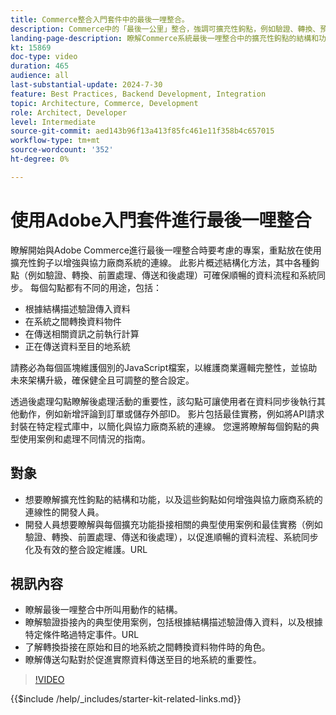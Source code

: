 ```yaml
---
title: Commerce整合入門套件中的最後一哩整合。
description: Commerce中的「最後一公里」整合，強調可擴充性鉤點，例如驗證、轉換、預先處理、傳送和後處理​。
landing-page-description: 瞭解Commerce系統最後一哩整合中的擴充性鉤點的結構和功能。
kt: 15869
doc-type: video
duration: 465
audience: all
last-substantial-update: 2024-7-30
feature: Best Practices, Backend Development, Integration
topic: Architecture, Commerce, Development
role: Architect, Developer
level: Intermediate
source-git-commit: aed143b96f13a413f85fc461e11f358b4c657015
workflow-type: tm+mt
source-wordcount: '352'
ht-degree: 0%

---
```


# 使用Adobe入門套件進行最後一哩整合

瞭解開始與Adobe Commerce進行最後一哩整合時要考慮的專案，重點放在使用擴充性鉤子以增強與協力廠商系統的連線。 此影片概述結構化方法，其中各種鉤點（例如驗證、轉換、前置處理、傳送和後處理）可確保順暢的資料流程和系統同步。 每個勾點都有不同的用途，包括：

* 根據結構描述驗證傳入資料
* 在系統之間轉換資料物件
* 在傳送相關資訊之前執行計算
* 正在傳送資料至目的地系統

請務必為每個區塊維護個別的JavaScript檔案，以維護商業邏輯完整性，並協助未來架構升級，確保健全且可調整的整合設定。

透過後處理勾點瞭解後處理活動的重要性，該勾點可讓使用者在資料同步後執行其他動作，例如新增評論到訂單或儲存外部ID。 影片包括最佳實務，例如將API請求封裝在特定程式庫中，以簡化與協力廠商系統的連線。 您還將瞭解每個鉤點的典型使用案例和處理不同情況的指南。

## 對象

* 想要瞭解擴充性鉤點的結構和功能，以及這些鉤點如何增強與協力廠商系統的連線性的開發人員。
* 開發人員想要瞭解與每個擴充功能掛接相關的典型使用案例和最佳實務（例如驗證、轉換、前置處理、傳送和後處理），以促進順暢的資料流程、系統同步化及有效的整合設定維護。&#x200B;URL

## 視訊內容

* 瞭解最後一哩整合中所叫用動作的結構。
* 瞭解驗證掛接內的典型使用案例，包括根據結構描述驗證傳入資料，以及根據特定條件略過特定事件。&#x200B;URL
* 了解轉換掛接在原始和目的地系統之間轉換資料物件時的角色。
* 瞭解傳送勾點對於促進實際資料傳送至目的地系統的重要性。

>[!VIDEO](https://video.tv.adobe.com/v/3431692?learn=on)

{{$include /help/_includes/starter-kit-related-links.md}}
